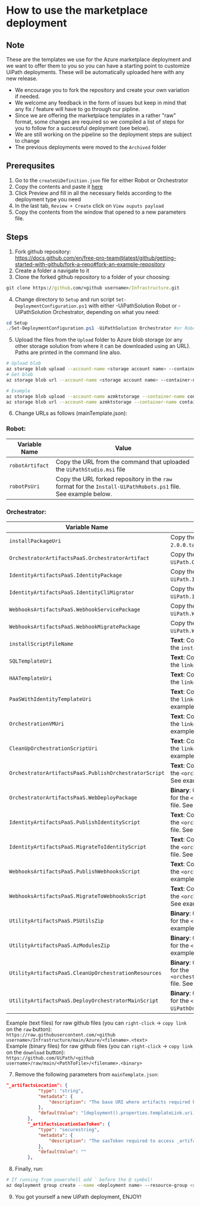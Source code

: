 # How to use the marketplace deployment

## Note
These are the templates we use for the Azure marketplace deployment and we want to offer them to you so you can have a starting point to customize UiPath deployments. These will be automatically uploaded here with any new release.

- We encourage you to fork the repository and create your own variation if needed.
- We welcome any feedback in the form of issues but keep in mind that any fix / feature will have to go through our pipline.
- Since we are offering the marketplace templates in a rather "raw" format, some changes are required so we compiled a list of steps for you to follow for a successful deployment (see below).
- We are still working on the pipeline so the deployment steps are subject to change
- The previous deployments were moved to the `Archived` folder

## Prerequsites
1. Go to the `createUiDefinition.json` file for either Robot or Orchestrator
2. Copy the contents and paste it [here](https://portal.azure.com/#blade/Microsoft_Azure_CreateUIDef/SandboxBlade)
3. Click Preview and fill in all the necessary fields according to the deployment type you need
4. In the last tab, `Review + Create` click on `View ouputs payload`
5. Copy the contents from the window that opened to a new parameters file.


## Steps
1. Fork github repository:  
https://docs.github.com/en/free-pro-team@latest/github/getting-started-with-github/fork-a-repo#fork-an-example-repository
2. Create a folder a navigate to it
3. Clone the forked github repository to a folder of your choosing:
``` cmd
git clone https://github.com/<github username>/Infrastructure.git
```
4. Change directory to `Setup` and run script `Set-DeploymentConfiguration.ps1` with either -UiPathSolution Robot or -UiPathSolution Orchestrator, depending on what you need:
```powershell
cd Setup
./Set-DeploymentConfiguration.ps1 -UiPathSolution Orchestrator #or Robot
```
5. Upload the files from the `Upload` folder to Azure blob storage (or any other storage solution from where it can be downloaded using an URL). Paths are printed in the command line also.
```bash
# Upload blob
az storage blob upload --account-name <storage account name> --container-name <container name> --name <file name> --file <file path>
# Get blob
az storage blob url --account-name <storage account name> --container-name <container name> --name <file name> --output tsv

# Example
az storage blob upload --account-name azmktstorage --container-name container --name file.txt --file "D:\UpiPath\Setup\Upload\file.txt"
az storage blob url --account-name azmktstorage --container-name container --name file.txt --output tsv
```
6. Change URLs as follows (mainTemplate.json):
### Robot:

| Variable Name | Value |
| ------ | -------- |
| `robotArtifact` | Copy the URL from the command that uploaded the `UiPathStudio.msi` file |
| `robotPsUri` | Copy the URL forked repository in the `raw` format for the `Install-UiPathRobots.ps1` file. See example below. |

### Orchestrator:

| Variable Name | Value |
| ------ | -------- |
| `installPackageUri` | Copy the URL from the command that uploaded the `haa-2.0.0.tar.gz` file |
| `OrchestratorArtifactsPaaS.OrchestratorArtifact` | Copy the URL from the command that uploaded the `UiPath.Orchestrator.Web.zip` file |
| `IdentityArtifactsPaaS.IdentityPackage` | Copy the URL from the command that uploaded the `UiPath.IdentityServer.Web.zip` file |
| `IdentityArtifactsPaaS.IdentityCliMigrator` | Copy the URL from the command that uploaded the `UiPath.IdentityServer.Migrator.Cli.zip` file |
| `WebhooksArtifactsPaaS.WebhookServicePackage` | Copy the URL from the command that uploaded the `UiPath.WebhookService.Web.zip` file |
| `WebhooksArtifactsPaaS.WebhookMigratePackage` | Copy the URL from the command that uploaded the `UiPath.WebhookService.Migrator.Cli.zip` file |
| `installScriptFileName` | **Text**: Copy the URL forked repository in the `raw` format for the `install-haa.sh` file. See example below. |
| `SQLTemplateUri` | **Text**: Copy the URL forked repository in the `raw` format for the `linkedTemplates/SQL.json` file. See example below. |
| `HAATemplateUri` | **Text**: Copy the URL forked repository in the `raw` format for the `linkedTemplates/HAA.json` file. See example below. |
| `PaaSWithIdentityTemplateUri` | **Text**: Copy the URL forked repository in the `raw` format for the `linkedTemplates/PaaSWithIdentity.json` file. See example below. |
| `OrchestrationVMUri` | **Text**: Copy the URL forked repository in the `raw` format for the `linkedTemplates/OrchestrationVM.json` file. See example below. |
| `CleanUpOrchestrationScriptUri` | **Text**: Copy the URL forked repository in the `raw` format for the `linkedTemplates/CleanUpScriptsTemplate.json` file. See example below. |
| `OrchestratorArtifactsPaaS.PublishOrchestratorScript` | **Text**: Copy the URL forked repository in the `raw` format for the `<orchestratorVersion>/Publish-Orchestrator.ps1` file. See example below. |
| `OrchestratorArtifactsPaaS.WebDeployPackage` | **Binary**: Copy the URL forked repository in the `raw` format for the `<orchestratorVersion>/WebDeploy_amd64_en-US.msi` file. See example below. |
| `IdentityArtifactsPaaS.PublishIdentityScript` | **Text**: Copy the URL forked repository in the `raw` format for the `<orchestratorVersion>/Publish-IdentityServer.ps1` file. See example below. |
| `IdentityArtifactsPaaS.MigrateToIdentityScript` | **Text**: Copy the URL forked repository in the `raw` format for the `<orchestratorVersion>/MigrateTo-IdentityServer.ps1` file. See example below. |
| `WebhooksArtifactsPaaS.PublishWebhooksScript` | **Text**: Copy the URL forked repository in the `raw` format for the `<orchestratorVersion>/Publish-Webhooks.ps1` file. See example below. |
| `WebhooksArtifactsPaaS.MigrateToWebhooksScript` | **Text**: Copy the URL forked repository in the `raw` format for the `<orchestratorVersion>/MigrateTo-Webhooks.ps1` file. See example below. |
| `UtilityArtifactsPaaS.PSUtilsZip` | **Binary**: Copy the URL forked repository in the `raw` format for the `<orchestratorVersion>/ps_utils.zip` file. See example below. |
| `UtilityArtifactsPaaS.AzModulesZip` | **Binary**: Copy the URL forked repository in the `raw` format for the `<orchestratorVersion>/AzModules.zip` file. See example below. |
| `UtilityArtifactsPaaS.CleanUpOrchestrationResources` | **Binary**: Copy the URL forked repository in the `raw` format for the `<orchestratorVersion>/CleanUpOrchestrationResources.ps1` file. See example below. |
| `UtilityArtifactsPaaS.DeployOrchestratorMainScript` | **Binary**: Copy the URL forked repository in the `raw` format for the `<orchestratorVersion>/Deploy-UiPathOrchestratorPaaS.ps1` file. See example below. |

Example (text files) for raw github files (you can `right-click` -> `copy link` on the `raw` button):  
`https://raw.githubusercontent.com/<github username>/Infrastructure/main/Azure/<filename>.<text>`  
Example (binary files) for raw github files (you can `right-click` -> `copy link` on the `download` button):  
`https://github.com/UiPath/<github username>/raw/main/<PathToFile>/<filename>.<binary>`

7. Remove the following parameters from `mainTemplate.json`:
```json
"_artifactsLocation": {
            "type": "string",
            "metadata": {
                "description": "The base URI where artifacts required by this template are located including a trailing '/'"
            },
            "defaultValue": "[deployment().properties.templateLink.uri]"
        },
        "_artifactsLocationSasToken": {
            "type": "securestring",
            "metadata": {
                "description": "The sasToken required to access _artifactsLocation.  When the template is deployed using the accompanying scripts, a sasToken will be automatically generated. Use the defaultValue if the staging location is not secured."
            },
            "defaultValue": ""
        },
```

8. Finally, run:
```bash
# If running from powershell add ` before the @ symbol!
az deployment group create --name <deployment name> --resource-group <resource group name> --template-file <path to mainTemplate.json> --parameters @<parameters file>
```
9. You got yourself a new UiPath deployment, ENJOY!